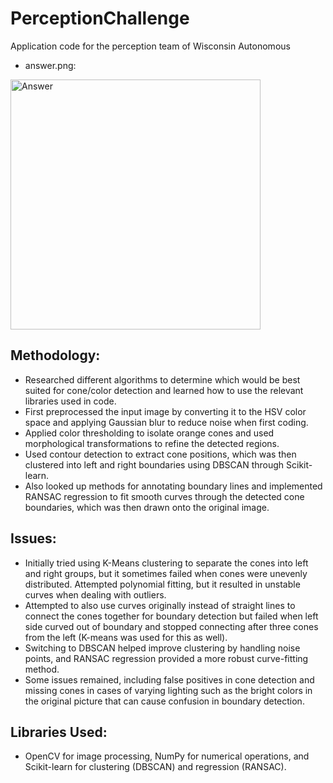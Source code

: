 # PerceptionChallenge
Application code for the perception team of Wisconsin Autonomous

* answer.png:
<img src="answer.png" alt="Answer" width="400">


Methodology:
-
- Researched different algorithms to determine which would be best suited for cone/color detection and learned how to use the relevant libraries used in code.
- First preprocessed the input image by converting it to the HSV color space and applying Gaussian blur to reduce noise when first coding.
- Applied color thresholding to isolate orange cones and used morphological transformations to refine the detected regions.
- Used contour detection to extract cone positions, which was then clustered into left and right boundaries using DBSCAN through Scikit-learn. 
- Also looked up methods for annotating boundary lines and implemented RANSAC regression to fit smooth curves through the detected cone boundaries, which was then drawn onto the original image.

Issues:
-
- Initially tried using K-Means clustering to separate the cones into left and right groups, but it sometimes failed when cones were unevenly distributed. Attempted polynomial fitting, but it resulted in unstable curves when dealing with outliers.
- Attempted to also use curves originally instead of straight lines to connect the cones together for boundary detection but failed when left side curved out of boundary and stopped connecting after three cones from the left (K-means was used for this as well).
- Switching to DBSCAN helped improve clustering by handling noise points, and RANSAC regression provided a more robust curve-fitting method.
- Some issues remained, including false positives in cone detection and missing cones in cases of varying lighting such as the bright colors in the original picture that can cause confusion in boundary detection.

Libraries Used:
-
- OpenCV for image processing, NumPy for numerical operations, and Scikit-learn for clustering (DBSCAN) and regression (RANSAC).



